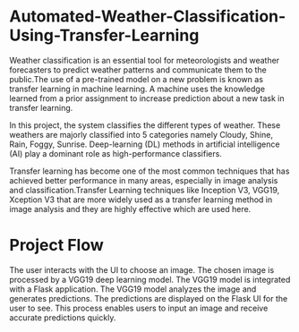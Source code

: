 # Automated-Weather-Classification-Using-Transfer-Learning
Weather classification is an essential tool for meteorologists and weather forecasters to predict weather patterns and communicate them to the public.The use of a pre-trained model on a new problem is known as transfer learning in machine learning. A machine uses the knowledge learned from a prior assignment to increase prediction about a new task in transfer learning.

In this project, the system classifies the different types of weather. These weathers are majorly classified into 5 categories namely Cloudy, Shine, Rain, Foggy, Sunrise. Deep-learning (DL) methods in artificial intelligence (AI) play a dominant role as high-performance classifiers.

Transfer learning has become one of the most common techniques that has achieved better performance in many areas, especially in image analysis and classification.Transfer Learning techniques like Inception V3, VGG19, Xception V3 that are more widely used as a transfer learning method in image analysis and they are highly effective which are used here.

# Project Flow
The user interacts with the UI to choose an image.
The chosen image is processed by a VGG19 deep learning model.
The VGG19 model is integrated with a Flask application.
The VGG19 model analyzes the image and generates predictions.
The predictions are displayed on the Flask UI for the user to see.
This process enables users to input an image and receive accurate predictions quickly.
